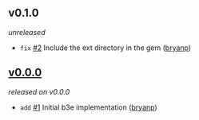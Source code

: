 ## v0.1.0

*unreleased*

  * `fix` [#2](https://github.com/metabahn/b3e/pull/2) Include the ext directory in the gem ([bryanp](https://github.com/bryanp))

## [v0.0.0](https://github.com/metabahn/b3e/releases/tag/v0.0.0)

*released on v0.0.0*

  * `add` [#1](https://github.com/metabahn/b3e/pull/1) Initial b3e implementation ([bryanp](https://github.com/bryanp))


